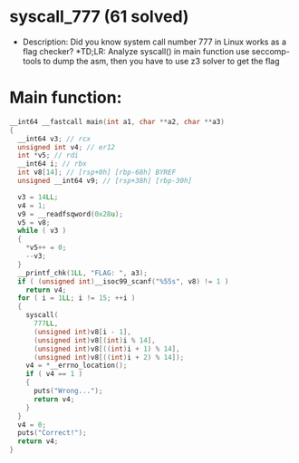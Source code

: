 # syscall_777 (61 solved)
* Description: Did you know system call number 777 in Linux works as a flag checker?
*TD;LR: Analyze syscall() in main function use seccomp-tools to dump the asm, then you have to use z3 solver to get the flag

# Main function:
```c
__int64 __fastcall main(int a1, char **a2, char **a3)
{
  __int64 v3; // rcx
  unsigned int v4; // er12
  int *v5; // rdi
  __int64 i; // rbx
  int v8[14]; // [rsp+0h] [rbp-68h] BYREF
  unsigned __int64 v9; // [rsp+38h] [rbp-30h]

  v3 = 14LL;
  v4 = 1;
  v9 = __readfsqword(0x28u);
  v5 = v8;
  while ( v3 )
  {
    *v5++ = 0;
    --v3;
  }
  __printf_chk(1LL, "FLAG: ", a3);
  if ( (unsigned int)__isoc99_scanf("%55s", v8) != 1 )
    return v4;
  for ( i = 1LL; i != 15; ++i )
  {
    syscall(
      777LL,
      (unsigned int)v8[i - 1],
      (unsigned int)v8[(int)i % 14],
      (unsigned int)v8[((int)i + 1) % 14],
      (unsigned int)v8[((int)i + 2) % 14]);
    v4 = *__errno_location();
    if ( v4 == 1 )
    {
      puts("Wrong...");
      return v4;
    }
  }
  v4 = 0;
  puts("Correct!");
  return v4;
}
```
